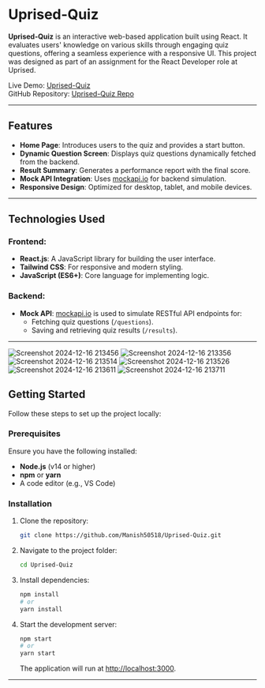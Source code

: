 # Uprised-Quiz

**Uprised-Quiz** is an interactive web-based application built using React. It evaluates users' knowledge on various skills through engaging quiz questions, offering a seamless experience with a responsive UI. This project was designed as part of an assignment for the React Developer role at Uprised.

Live Demo: [Uprised-Quiz](https://uprised-quiz.vercel.app/)  
GitHub Repository: [Uprised-Quiz Repo](https://github.com/Manish50518/Uprised-Quiz)

---

## Features

- **Home Page**: Introduces users to the quiz and provides a start button.
- **Dynamic Question Screen**: Displays quiz questions dynamically fetched from the backend.
- **Result Summary**: Generates a performance report with the final score.
- **Mock API Integration**: Uses [mockapi.io](https://mockapi.io/) for backend simulation.
- **Responsive Design**: Optimized for desktop, tablet, and mobile devices.

---

## Technologies Used

### Frontend:
- **React.js**: A JavaScript library for building the user interface.
- **Tailwind CSS**: For responsive and modern styling.
- **JavaScript (ES6+)**: Core language for implementing logic.

### Backend:
- **Mock API**: [mockapi.io](https://mockapi.io) is used to simulate RESTful API endpoints for:
  - Fetching quiz questions (`/questions`).
  - Saving and retrieving quiz results (`/results`).

---

![Screenshot 2024-12-16 213456](https://github.com/user-attachments/assets/792fdeba-b9f3-4e9a-81be-71b76548e670)
![Screenshot 2024-12-16 213356](https://github.com/user-attachments/assets/16b31376-4ffd-4b0b-b37a-41d21b4e012e)
![Screenshot 2024-12-16 213514](https://github.com/user-attachments/assets/99b5b1d4-1d54-4098-9f67-b785cd0d97ce)
![Screenshot 2024-12-16 213526](https://github.com/user-attachments/assets/b2b54761-67fa-4d09-ad9b-1ee12b321d3e)
![Screenshot 2024-12-16 213611](https://github.com/user-attachments/assets/1d03219e-debb-422f-a3f8-30f1f2b27f81)
![Screenshot 2024-12-16 213711](https://github.com/user-attachments/assets/c76d3945-832d-4691-8efd-d0a7ea6b6889)

## Getting Started

Follow these steps to set up the project locally:

### Prerequisites
Ensure you have the following installed:
- **Node.js** (v14 or higher)
- **npm** or **yarn**
- A code editor (e.g., VS Code)

### Installation
1. Clone the repository:
   ```bash
   git clone https://github.com/Manish50518/Uprised-Quiz.git
   ```

2. Navigate to the project folder:
   ```bash
   cd Uprised-Quiz
   ```

3. Install dependencies:
   ```bash
   npm install
   # or
   yarn install
   ```

4. Start the development server:
   ```bash
   npm start
   # or
   yarn start
   ```

   The application will run at [http://localhost:3000](http://localhost:3000).

---
